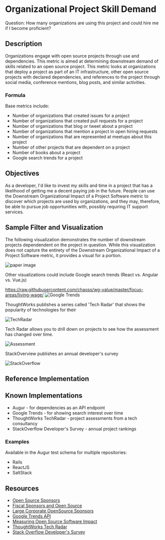 # Organizational Project Skill Demand

Question: How many organizations are using this project and could hire me if I become proficient?

## Description
Organizations engage with open source projects through use and dependencies. 
This metric is aimed at determining downstream demand of skills related to 
an open source project. This metric looks at organizations that deploy a 
project as part of an IT infrastructure, other open source projects with 
declared dependencies, and references to the project through social media, 
conference mentions, blog posts, and similar activities.

### Formula
Base metrics include:
- Number of organizations that created issues for a project
- Number of organizations that created pull requests for a project
- Number of organizations that blog or tweet about a project
- Number of organizations that mention a project in open hiring requests
- Number of organizations that are represented at meetups about this project
- Number of other projects that are dependent on a project
- Number of books about a project
- Google search trends for a project

## Objectives
As a developer, I'd like to invest my skills and time in a project that has a
likelihood of getting me a decent paying job in the future. People can use the
Downstream Organizational Impact of a Project Software metric to discover which
projects are used by organizations, and they may, therefore, be able to pursue
job opportunities with, possibly requiring IT support services.

## Sample Filter and Visualization

The following visualization demonstrates the number of downstream projects
dependendent on the project in question. While this visualization does not
capture the entirety of the Downstream Organizational Impact of a Project
Software metric, it provides a visual for a portion.

![paper image](https://raw.githubusercontent.com/chaoss/wg-value/master/focus-areas/living-wage/_paper.png)

Other visualizations could include Google search trends (React vs. Angular vs. Vue.js)

https://raw.githubusercontent.com/chaoss/wg-value/master/focus-areas/living-wage/
![Google Trends](https://raw.githubusercontent.com/chaoss/wg-value/master/focus-areas/living-wage/_google_trends.png)

ThoughtWorks publishes a series called 'Tech Radar' that shows the popularity of technologies for their

![TechRadar](https://raw.githubusercontent.com/chaoss/wg-value/master/focus-areas/living-wage/_tech_radar.png)

Tech Radar allows you to drill down on projects to see how the assessment has changed over time.

![Assessment](https://raw.githubusercontent.com/chaoss/wg-value/master/focus-areas/living-wage/_tech_react.png)

StackOverview publishes an annual developer's survey

![StackOverflow](https://raw.githubusercontent.com/chaoss/wg-value/master/focus-areas/living-wage/_stack_overflow.png)

## Reference Implementation

## Known Implementations
* Augur - for dependencies as an API endpoint
* Google Trends - for showing search interest over time
* ThoughtWorks TechRadar - project assessments from a tech consultancy
* StackOverflow Developer's Survey - annual project rankings

### Examples
Available in the Augur test schema for multiple repositories:

* Rails
* ReactJS
* SaltStack

## Resources
- [Open Source Sponsors][l1]
- [Fiscal Sponsors and Open Source][l2]
- [Large Corporate OpenSource Sponsors][l3]
- [Google Trends API][l4]
- [Measuring Open Source Software Impact][l5]
- [ThoughtWorks Tech Radar][l6]
- [Stack Overflow Developer's Survey][l7]

[l1]: https://opensource.org/sponsors

[l2]: https://opensource.com/article/19/1/fiscal-sponsors-open-source

[l3]: https://www.networkworld.com/article/2867020/big-names-like-google-dominate-open-source-funding.html

[l4]: https://www.npmjs.com/package/google-trends-api

[l5]: https://aisel.aisnet.org/cgi/viewcontent.cgi?article=1496&context=amcis2018

[l6]: https://www.thoughtworks.com/radar

[l7]: https://insights.stackoverflow.com/survey/2019#technology
